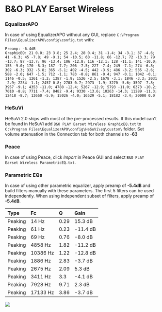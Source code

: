 # B&O PLAY Earset Wireless

### EqualizerAPO
In case of using EqualizerAPO without any GUI, replace `C:\Program Files\EqualizerAPO\config\config.txt`
with:
```
Preamp: -6.4dB
GraphicEQ: 21 0.0; 23 3.8; 25 2.4; 28 0.4; 31 -1.4; 34 -3.1; 37 -4.6; 41 -6.3; 45 -7.8; 49 -9.1; 54 -10.5; 60 -11.8; 66 -12.7; 72 -13.3; 79 -13.7; 87 -13.7; 96 -13.4; 106 -12.8; 116 -12.1; 128 -11.1; 141 -10.0; 155 -9.0; 170 -8.3; 187 -7.7; 206 -7.5; 227 -7.4; 249 -7.1; 274 -6.8; 302 -6.3; 332 -5.8; 365 -5.1; 402 -4.5; 442 -3.9; 486 -3.2; 535 -2.6; 588 -2.0; 647 -1.5; 712 -1.1; 783 -0.8; 861 -0.4; 947 -0.1; 1042 -0.1; 1146 -0.5; 1261 -1.2; 1387 -1.9; 1526 -2.5; 1678 -3.1; 1846 -3.3; 2031 -2.9; 2234 -1.1; 2457 0.8; 2703 0.7; 2973 -1.9; 3270 -5.6; 3597 -7.8; 3957 -9.1; 4353 -11.0; 4788 -12.4; 5267 -12.9; 5793 -11.0; 6373 -10.2; 7010 -8.8; 7711 -7.4; 8482 -9.4; 9330 -13.6; 10263 -14.3; 11289 -11.3; 12418 -8.7; 13660 -5.9; 15026 -4.0; 16529 -5.1; 18182 -3.4; 20000 0.0
```

### HeSuVi
HeSuVi 2.0 ships with most of the pre-processed results. If this model can't be found in HeSuVi add
`B&O PLAY Earset Wireless GraphicEQ.txt` to `C:\Program Files\EqualizerAPO\config\HeSuVi\eq\custom\` folder.
Set volume attenuation in the Connection tab for both channels to **-63**

### Peace
In case of using Peace, click *Import* in Peace GUI and select `B&O PLAY Earset Wireless ParametricEQ.txt`.

### Parametric EQs
In case of using other parametric equalizer, apply preamp of **-5.4dB** and build filters manually
with these parameters. The first 5 filters can be used independently.
When using independent subset of filters, apply preamp of **-5.4dB**.

| Type    | Fc       |    Q | Gain     |
|:--------|:---------|:-----|:---------|
| Peaking | 14 Hz    | 0.29 | 15.3 dB  |
| Peaking | 61 Hz    | 0.23 | -11.4 dB |
| Peaking | 69 Hz    | 0.76 | -8.0 dB  |
| Peaking | 4858 Hz  | 1.82 | -11.2 dB |
| Peaking | 10386 Hz | 1.22 | -12.8 dB |
| Peaking | 1886 Hz  | 2.83 | -3.7 dB  |
| Peaking | 2675 Hz  | 2.09 | 5.3 dB   |
| Peaking | 3411 Hz  | 3.3  | -4.1 dB  |
| Peaking | 7928 Hz  | 9.71 | 2.3 dB   |
| Peaking | 17133 Hz | 3.86 | -3.7 dB  |

![](https://raw.githubusercontent.com/jaakkopasanen/AutoEq/master/results/rtings/rtings/B&O%20PLAY%20Earset%20Wireless/B&O%20PLAY%20Earset%20Wireless.png)